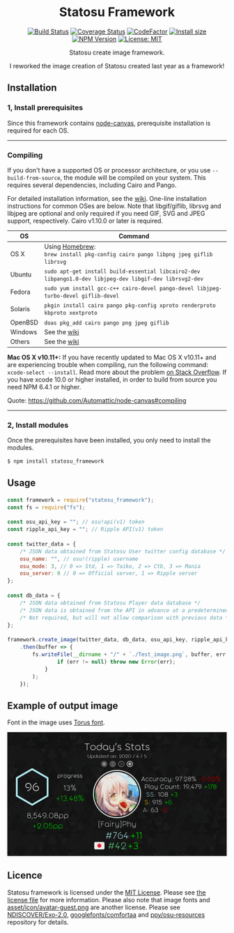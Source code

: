<div align="center">
<h1>Statosu Framework</h1>
<a href="https://travis-ci.com/Fairy-Phy/Statosu-Framework"><img alt="Build Status" src="https://img.shields.io/travis/com/Fairy-Phy/Statosu-Framework/master?style=flat-square"></a>
<a href="https://coveralls.io/github/Fairy-Phy/Statosu-Framework?branch=master"><img alt="Coverage Status" src="https://img.shields.io/coveralls/github/Fairy-Phy/Statosu-Framework/master?style=flat-square"></a>
<a href="https://www.codefactor.io/repository/github/fairy-phy/statosu-framework/overview/master"><img src="https://img.shields.io/codefactor/grade/github/Fairy-Phy/statosu-framework/master?style=flat-square" alt="CodeFactor" /></a>
<a href="https://packagephobia.now.sh/result?p=statosu_framework"><img alt="Install size" src="https://flat.badgen.net/packagephobia/install/statosu_framework"></a>
<a href="https://www.npmjs.com/package/statosu_framework"><img alt="NPM Version" src="https://img.shields.io/npm/v/statosu_framework?style=flat-square"></a>
<a href="https://opensource.org/licenses/MIT"><img alt="License: MIT" src="https://img.shields.io/badge/License-MIT-blue.svg?style=flat-square"></a>
<p>Statosu create image framework.</p>
<p>I reworked the image creation of Statosu created last year as a framework!</p>
</div>

## Installation

### 1, Install prerequisites

Since this framework contains [node-canvas](https://github.com/Automattic/node-canvas), prerequisite installation is required for each OS.

---

### Compiling

If you don't have a supported OS or processor architecture, or you use `--build-from-source`, the module will be compiled on your system. This requires several dependencies, including Cairo and Pango.

For detailed installation information, see the [wiki](https://github.com/Automattic/node-canvas/wiki/_pages). One-line installation instructions for common OSes are below. Note that libgif/giflib, librsvg and libjpeg are optional and only required if you need GIF, SVG and JPEG support, respectively. Cairo v1.10.0 or later is required.

OS | Command
----- | -----
OS X | Using [Homebrew](https://brew.sh/):<br/>`brew install pkg-config cairo pango libpng jpeg giflib librsvg`
Ubuntu | `sudo apt-get install build-essential libcairo2-dev libpango1.0-dev libjpeg-dev libgif-dev librsvg2-dev`
Fedora | `sudo yum install gcc-c++ cairo-devel pango-devel libjpeg-turbo-devel giflib-devel`
Solaris | `pkgin install cairo pango pkg-config xproto renderproto kbproto xextproto`
OpenBSD | `doas pkg_add cairo pango png jpeg giflib`
Windows | See the [wiki](https://github.com/Automattic/node-canvas/wiki/Installation:-Windows)
Others | See the [wiki](https://github.com/Automattic/node-canvas/wiki)

**Mac OS X v10.11+:** If you have recently updated to Mac OS X v10.11+ and are experiencing trouble when compiling, run the following command: `xcode-select --install`. Read more about the problem [on Stack Overflow](http://stackoverflow.com/a/32929012/148072).
If you have xcode 10.0 or higher installed, in order to build from source you need NPM 6.4.1 or higher.

Quote: https://github.com/Automattic/node-canvas#compiling

---

### 2, Install modules

Once the prerequisites have been installed, you only need to install the modules.

```sh
$ npm install statosu_framework
```

## Usage

```javascript
const framework = require("statosu_framework");
const fs = require("fs");

const osu_api_key = ""; // osu!api(v1) token
const ripple_api_key = ""; // Ripple API(v1) token

const twitter_data = {
    /* JSON data obtained from Statosu User twitter config database */
    osu_name: "", // osu!(ripple) username
    osu_mode: 3, // 0 => Std, 1 => Taiko, 2 => Ctb, 3 => Mania
    osu_server: 0 // 0 => Official server, 1 => Ripple server
};

const db_data = {
    /* JSON data obtained from Statosu Player data database */
    /* JSON data is obtained from the API in advance at a predetermined time and stored */
    /* Not required, but will not allow comparison with previous data */
};

framework.create_image(twitter_data, db_data, osu_api_key, ripple_api_key)
    .then(buffer => {
        fs.writeFile(__dirname + "/" + `./Test_image.png`, buffer, err => {
                if (err != null) throw new Error(err);
            }
        );
    });
```

## Example of output image

Font in the image uses [Torus font](https://paulogoode.com/torus/).

![Image](readme_image.png)

## Licence

Statosu framework is licensed under the [MIT License](https://opensource.org/licenses/MIT). Please see [the license file](LICENSE) for more information. Please also note that image fonts and [asset/icon/avatar-guest.png](asset/icon/avatar-guest.png) are another license. Please see [NDISCOVER/Exo-2.0](https://github.com/NDISCOVER/Exo-2.0), [googlefonts/comfortaa](https://github.com/googlefonts/comfortaa) and [ppy/osu-resources](https://github.com/ppy/osu-resources) repository for details.

